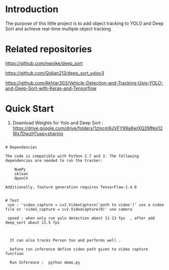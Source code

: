 
# Introduction

The purpose of this little project is to add object tracking to YOLO and Deep Sort and achieve real-time multiple object tracking


# Related repositories
  
  https://github.com/nwojke/deep_sort
  
  https://github.com/Qidian213/deep_sort_yolov3
  
  https://github.com/Akhtar303/Vehicle-Detection-and-Tracking-Usig-YOLO-and-Deep-Sort-with-Keras-and-Tensorflow
  
# Quick Start

1. Download Weights for Yolo and Deep Sort : https://drive.google.com/drive/folders/1zIncm9JVFY99a8wIXQ2MNgi12Wx7DwzH?usp=sharing
  
```

# Dependencies

The code is compatible with Python 2.7 and 3. The following dependencies are needed to run the tracker:

    NumPy
    sklean
    OpenCV

Additionally, feature generation requires TensorFlow-1.4.0
 
 
# Test
 use : 'video_capture = cv2.VideoCapture('path to video')' use a video file or 'video_capture = cv2.VideoCapture(0)' use camera
 
 speed : when only run yolo detection about 11-13 fps  , after add deep_sort about 11.5 fps
 
 
 
  It can also tracks Person too and performs well .
  
  before run inference define video path given to video capture function
  
  Run Inference :  python demo.py



